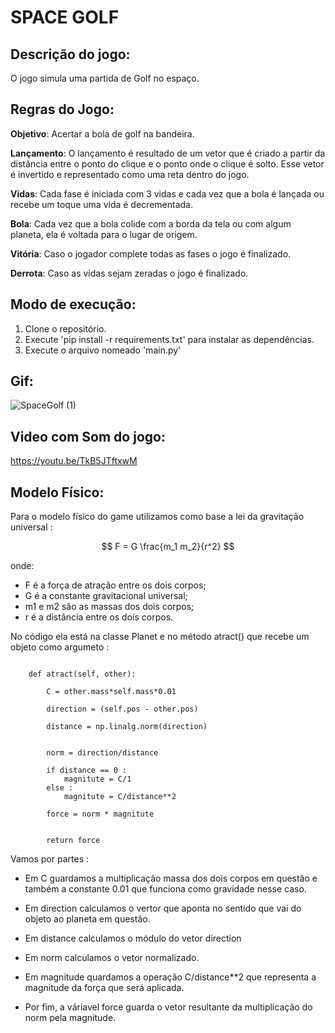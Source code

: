 # SPACE GOLF  

## Descrição do jogo:

O jogo simula uma partida de Golf no espaço.

## Regras do Jogo:

**Objetivo**: Acertar a bola de golf na bandeira.

**Lançamento**: O lançamento é resultado de um vetor que é criado a partir da distância entre o ponto do clique e o ponto onde o clique é solto. Esse vetor é invertido e representado como uma reta dentro do jogo.

**Vidas**: Cada fase é iniciada com 3 vidas e cada vez que a bola é lançada ou recebe um toque uma vida é decrementada.

**Bola**: Cada vez que a bola colide com a borda da tela ou com algum planeta, ela é voltada para o lugar de origem.

**Vitória**: Caso o jogador complete todas as fases o jogo é finalizado.

**Derrota**: Caso as vidas sejam zeradas o jogo é finalizado.


## Modo de execução:

1. Clone o repositório.
2. Execute 'pip install -r requirements.txt' para instalar as dependências.
3. Execute o arquivo nomeado 'main.py'

## Gif:

![SpaceGolf (1)](https://user-images.githubusercontent.com/105286051/221239305-2d98632d-d831-4ca3-8a60-be569099dd14.gif)

## Video com Som do jogo:

https://youtu.be/TkB5JTftxwM



## Modelo Físico:
Para o modelo físico do game utilizamos como base a lei da gravitação universal : 

$$ F = G \frac{m_1 m_2}{r^2} $$

onde:
- F é a força de atração entre os dois corpos;
- G é a constante gravitacional universal;
- m1 e m2 são as massas dos dois corpos;
- r é a distância entre os dois corpos.

No código ela está na classe Planet e no método atract() que recebe um objeto como argumeto : 

``` 

    def atract(self, other):

        C = other.mass*self.mass*0.01

        direction = (self.pos - other.pos)
        
        distance = np.linalg.norm(direction)


        norm = direction/distance

        if distance == 0 :
            magnitute = C/1
        else :
            magnitute = C/distance**2

        force = norm * magnitute
        

        return force 
```


Vamos por partes :

- Em C guardamos a multiplicação massa dos dois corpos em questão e também a constante 0.01 que funciona como gravidade nesse caso.

- Em direction calculamos o vertor que aponta no sentido que vai do objeto ao planeta em questão. 

- Em distance calculamos o módulo do vetor direction 

- Em norm calculamos o vetor normalizado. 

- Em magnitude quardamos a operação C/distance**2 que representa a magnitude da força que será aplicada.

- Por fim, a váriavel force guarda o vetor resultante da multiplicação do norm pela magnitude.

